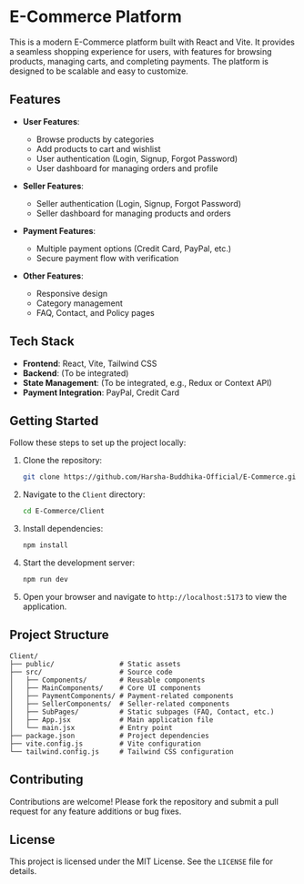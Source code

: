 # E-Commerce Platform

This is a modern E-Commerce platform built with React and Vite. It provides a seamless shopping experience for users, with features for browsing products, managing carts, and completing payments. The platform is designed to be scalable and easy to customize.

## Features

- **User Features**:
  - Browse products by categories
  - Add products to cart and wishlist
  - User authentication (Login, Signup, Forgot Password)
  - User dashboard for managing orders and profile

- **Seller Features**:
  - Seller authentication (Login, Signup, Forgot Password)
  - Seller dashboard for managing products and orders

- **Payment Features**:
  - Multiple payment options (Credit Card, PayPal, etc.)
  - Secure payment flow with verification

- **Other Features**:
  - Responsive design
  - Category management
  - FAQ, Contact, and Policy pages

## Tech Stack

- **Frontend**: React, Vite, Tailwind CSS
- **Backend**: (To be integrated)
- **State Management**: (To be integrated, e.g., Redux or Context API)
- **Payment Integration**: PayPal, Credit Card

## Getting Started

Follow these steps to set up the project locally:

1. Clone the repository:
   ```bash
   git clone https://github.com/Harsha-Buddhika-Official/E-Commerce.git
   ```

2. Navigate to the `Client` directory:
   ```bash
   cd E-Commerce/Client
   ```

3. Install dependencies:
   ```bash
   npm install
   ```

4. Start the development server:
   ```bash
   npm run dev
   ```

5. Open your browser and navigate to `http://localhost:5173` to view the application.

## Project Structure

```
Client/
├── public/                # Static assets
├── src/                   # Source code
│   ├── Components/        # Reusable components
│   ├── MainComponents/    # Core UI components
│   ├── PaymentComponents/ # Payment-related components
│   ├── SellerComponents/  # Seller-related components
│   ├── SubPages/          # Static subpages (FAQ, Contact, etc.)
│   ├── App.jsx            # Main application file
│   └── main.jsx           # Entry point
├── package.json           # Project dependencies
├── vite.config.js         # Vite configuration
└── tailwind.config.js     # Tailwind CSS configuration
```

## Contributing

Contributions are welcome! Please fork the repository and submit a pull request for any feature additions or bug fixes.

## License

This project is licensed under the MIT License. See the `LICENSE` file for details.
